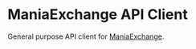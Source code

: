 # ManiaExchange API Client

General purpose API client for [ManiaExchange](https://mania.exchange/).
